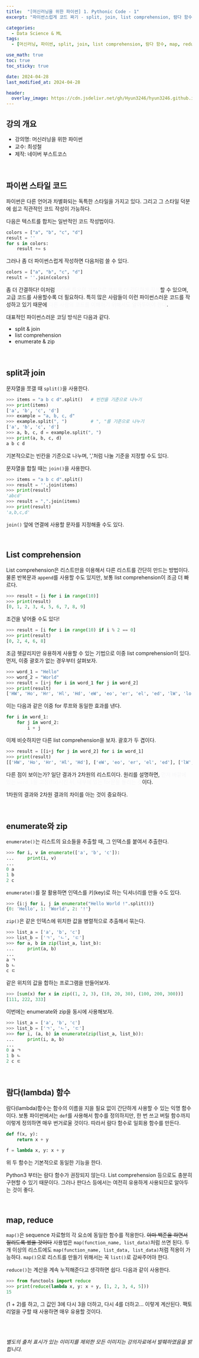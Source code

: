 ```yaml
---
title:  "[머신러닝을 위한 파이썬] 1. Pythonic Code - 1"
excerpt: "파이썬스럽게 코드 짜기 - split, join, list comprehension, 람다 함수, map, reduce"

categories:
  - Data Science & ML
tags:
  - [머신러닝, 파이썬, split, join, list comprehension, 람다 함수, map, reduce]

use_math: true
toc: true
toc_sticky: true

date: 2024-04-28
last_modified_at: 2024-04-28

header:
  overlay_image: https://cdn.jsdelivr.net/gh/Hyun3246/hyun3246.github.io@master/image/overlay image/Python for machine learning.png
---
```

## 강의 개요
- 강의명: 머신러닝을 위한 파이썬
- 교수: 최성철
- 제작: 네이버 부스트코스  
<br/>

## 파이썬 스타일 코드
파이썬은 다른 언어과 차별화되는 독특한 스타일을 가지고 있다. 그리고 그 스타일 덕분에 쉽고 직관적인 코드 작성이 가능하다.

다음은 텍스트를 합치는 일반적인 코드 작성법이다.

```python
colors = ["a", "b", "c", "d"]
result = ''
for s in colors:
    result += s
```

그러나 좀 더 파이썬스럽게 작성하면 다음처럼 쓸 수 있다.

```python
colors = ["a", "b", "c", "d"]
result = ''.join(colors)
```

좀 더 간결하다! 이처럼 <span style="color:#F5F5F7">파이썬 특유의 기법으로 코드를 더 간단하게 작성</span>할 수 있으며, 고급 코드를 사용할수록 더 필요하다. 특히 많은 사람들이 이런 파이썬스러운 코드를 작성하고 있기 때문에 <span style="color:#F5F5F7">다른 사람의 코드를 이해하기 위해서도 알아두어야 한다</span>.

대표적인 파이썬스러운 코딩 방식은 다음과 같다.
- split & join
- list comprehension
- enumerate & zip

<br/>

## split과 join
문자열을 쪼갤 때 `split()`을 사용한다.

```python
>>> items = "a b c d".split()   # 빈칸을 기준으로 나누기
>>> print(items)
['a', 'b', 'c', 'd']
>>> example = "a, b, c, d"
>>> example.split(", ")         # ", "를 기준으로 나누기
['a', 'b', 'c', 'd']
>>> a, b, c, d = example.split(", ")
>>> print(a, b, c, d)
a b c d
```

기본적으로는 빈칸을 기준으로 나누며, ','처럼 나눌 기준을 지정할 수도 있다.

문자열을 합칠 때는 `join()`을 사용한다.

```python
>>> items = "a b c d".split()
>>> result = ''.join(items)
>>> print(result)
'abcd'
>>> result = ",".join(items)
>>> print(result)
'a,b,c,d'
```

`join()` 앞에 연결에 사용할 문자를 지정해줄 수도 있다.

<br/>

## List comprehension
List comprehension은 리스트만을 이용해서 다른 리스트를 간단히 만드는 방법이다. 물론 반복문과 `append`를 사용할 수도 있지만, 보통 list comprehension이 조금 더 빠르다.

```python
>>> result = [i for i in range(10)]
>>> print(result)
[0, 1, 2, 3, 4, 5, 6, 7, 8, 9]
```

조건을 넣어줄 수도 있다!

```python
>>> result = [i for i in range(10) if i % 2 == 0]
>>> print(result)
[0, 2, 4, 6, 8]
```

조금 헷갈리지만 유용하게 사용할 수 있는 기법으로 이중 list comprehension이 있다. 먼저, 이중 괄호가 없는 경우부터 살펴보자.

```python
>>> word_1 = "Hello"
>>> word_2 = "World"
>>> result = [i+j for i in word_1 for j in word_2]
>>> print(result)
['HW', 'Ho', 'Hr', 'Hl', 'Hd', 'eW', 'eo', 'er', 'el', 'ed', 'lW', 'lo', 'lr', 'll', 'ld', 'lW', 'lo', 'lr', 'll', 'ld', 'oW', 'oo', 'or', 'ol', 'od'] 
```

이는 다음과 같은 이중 for 루프와 동일한 효과를 낸다.

```python
for i in word_1:
    for j in word_2:
        i + j
```

이제 비슷하지만 다른 list comprehension을 보자. 괄호가 두 겹이다.

```python
>>> result = [[i+j for j in word_2] for i in word_1]
>>> print(result)
[['HW', 'Ho', 'Hr', 'Hl', 'Hd'], ['eW', 'eo', 'er', 'el', 'ed'], ['lW', 'lo', 'lr', 'll', 'ld'], ['lW', 'lo', 'lr', 'll', 'ld'], ['oW', 'oo', 'or', 'ol', 'od']]
```

다른 점이 보이는가? 일단 결과가 2차원의 리스트이다. 원리를 설명하면, <span style="color:#F5F5F7">먼저 바깥에 있는 `word_1`을 고정(fix)시킨 뒤, 내부에 있는 for문을 돌리는 것</span>이다. 

1차원의 결과와 2차원 결과의 차이를 아는 것이 중요하다.

<br/>

## enumerate와 zip
`enumerate()`는 리스트의 요소들을 추출할 때, 그 인덱스를 붙여서 추출한다.

```python
>>> for i, v in enumerate(['a', 'b', 'c']):
...     print(i, v)
... 
0 a
1 b
2 c
```

`enumerate()`를 잘 활용하면 인덱스를 키(key)로 하는 딕셔너리를 만들 수도 있다.

```python
>>> {i:j for i, j in enumerate("Hello World !".split())}
{0: 'Hello', 1: 'World', 2: '!'}
```

`zip()`은 같은 인덱스에 위치한 값을 병렬적으로 추출해서 묶는다.

```python
>>> list_a = ['a', 'b', 'c']
>>> list_b = ['ㄱ', 'ㄴ', 'ㄷ']
>>> for a, b in zip(list_a, list_b):
...     print(a, b)
... 
a ㄱ
b ㄴ
c ㄷ
```

같은 위치의 값을 합하는 프로그램을 만들어보자.
```python
>>> [sum(x) for x in zip((1, 2, 3), (10, 20, 30), (100, 200, 300))]
[111, 222, 333]
```
 
이번에는 enumerate와 zip을 동시에 사용해보자.

```python
>>> list_a = ['a', 'b', 'c']
>>> list_b = ['ㄱ', 'ㄴ', 'ㄷ']
>>> for i, (a, b) in enumerate(zip(list_a, list_b)):
...     print(i, a, b)
... 
0 a ㄱ
1 b ㄴ
2 c ㄷ
```

<br/>

## 람다(lambda) 함수
람다(lambda)함수는 함수의 이름을 지을 필요 없이 간단하게 사용할 수 있는 익명 함수이다. 보통 파이썬에서는 `def`를 사용해서 함수를 정의하지만, 한 번 쓰고 버릴 함수까지 이렇게 정의하면 매우 번거로울 것이다. 따라서 람다 함수로 일회용 함수를 만든다.

```python
def f(x, y):
    return x + y

f = lambda x, y: x + y
```

위 두 함수는 기본적으로 동일한 기능을 한다.

Python3 부터는 람다 함수가 권장되지 않는다. List comprehension 등으로도 충분히 구현할 수 있기 때문이다. 그러나 판다스 등에서는 여전히 유용하게 사용되므로 알아두는 것이 좋다.

<br/>

## map, reduce
`map()`은 sequence 자료형의 각 요소에 동일한 함수를 적용한다. ~~아마 백준을 하면서 질리도록 썼을 것이다~~ 사용법은 `map(function_name, list_data)`처럼 쓰면 된다. 두 개 이상의 리스트에도 `map(function_name, list_data, list_data)`처럼 적용이 가능하다. `map()`으로 리스트를 만들기 위해서는 꼭 `list()`로 감싸주어야 한다.

`reduce()`는 계산을 계속 누적해준다고 생각하면 쉽다. 다음과 같이 사용한다.

```python
>>> from functools import reduce
>>> print(reduce(lambda x, y: x + y, [1, 2, 3, 4, 5]))
15
```

(1 + 2)를 하고, 그 값인 3에 다시 3을 더하고, 다시 4를 더하고... 이렇게 계산된다. 팩토리얼을 구할 때 사용하면 매우 유용할 것이다.

<br/>
<br/>

*별도의 출처 표시가 있는 이미지를 제외한 모든 이미지는 강의자료에서 발췌하였음을 밝힙니다.*